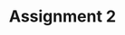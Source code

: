 ---
title: Assignment 2
topic: Preprocessing - In-context Learning - Fine-tuning
pdf: ../assets/assignments/HW2.pdf
zip: ../assets/assignments/HW2_Notebooks.zip
---